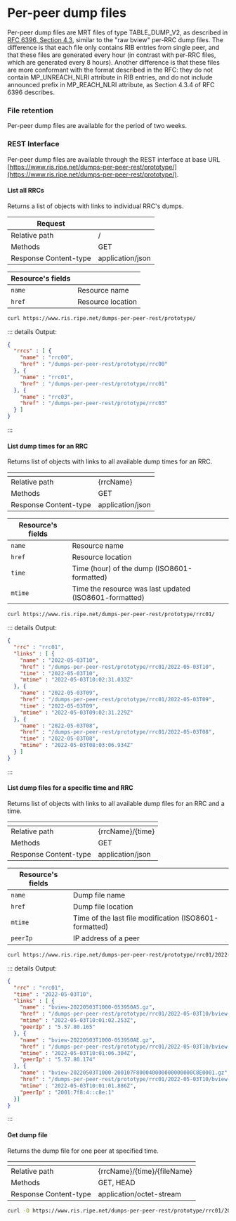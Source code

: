 # Per-peer dump files

Per-peer dump files are MRT files of type TABLE_DUMP_V2, as described in [RFC 6396, Section 4.3](https://datatracker.ietf.org/doc/html/rfc6396#section-4.3), similar to the "raw bview" per-RRC dump files. The difference is that each file only contains RIB entries from single peer, and that these files are generated every hour (in contrast with per-RRC files, which are generated every 8 hours). Another difference is that these files are more conformant with the format described in the RFC: they do not contain MP_UNREACH_NLRI attribute in RIB entries, and do not include announced prefix in MP_REACH_NLRI attribute, as Section 4.3.4 of RFC 6396 describes.

### File retention

Per-peer dump files are available for the period of two weeks.

### REST Interface

Per-peer dump files are available through the REST interface at base URL [https://www.ris.ripe.net/dumps-per-peer-rest/prototype/](https://www.ris.ripe.net/dumps-per-peer-rest/prototype/).

#### List all RRCs

Returns a list of objects with links to individual RRC's dumps. 

| __Request__           |                  |
|-----------------------|------------------|
| Relative path         | /                |
| Methods               | GET              |
| Response Content-type | application/json |

| __Resource's fields__ |                   |
|-----------------------|-------------------|
| `name`                | Resource name     |
| `href`                | Resource location |

[//]: # (<RestRepl :baseUrl="https://www.ris.ripe.net/dumps-per-peer-rest/prototype/" method="GET"/>)

```bash
curl https://www.ris.ripe.net/dumps-per-peer-rest/prototype/
```

::: details Output:
```json
{
  "rrcs" : [ {
    "name" : "rrc00",
    "href" : "/dumps-per-peer-rest/prototype/rrc00"
  }, {
    "name" : "rrc01",
    "href" : "/dumps-per-peer-rest/prototype/rrc01"
  }, {
    "name" : "rrc03",
    "href" : "/dumps-per-peer-rest/prototype/rrc03"
  } ]
}
```
:::


#### List dump times for an RRC

Returns list of objects with links to all available dump times for an RRC.

| <!-- -->              | <!-- -->         |
|-----------------------|------------------|
| Relative path         | {rrcName}        |
| Methods               | GET              |
| Response Content-type | application/json |

| __Resource's fields__ |                                                        |
|-----------------------|--------------------------------------------------------|
| `name`                | Resource name                                          |
| `href`                | Resource location                                      |
| `time`                | Time (hour) of the dump (ISO8601-formatted)            |
| `mtime`               | Time the resource was last updated (ISO8601-formatted) |

[//]: # (<RestRepl :baseUrl="https://www.ris.ripe.net/dumps-per-peer-rest/prototype/rrc01/" method="GET"/>)

```bash
curl https://www.ris.ripe.net/dumps-per-peer-rest/prototype/rrc01/
```

::: details Output:
```json
{
  "rrc" : "rrc01",
  "links" : [ {
    "name" : "2022-05-03T10",
    "href" : "/dumps-per-peer-rest/prototype/rrc01/2022-05-03T10",
    "time" : "2022-05-03T10",
    "mtime" : "2022-05-03T10:02:31.033Z"
  }, {
    "name" : "2022-05-03T09",
    "href" : "/dumps-per-peer-rest/prototype/rrc01/2022-05-03T09",
    "time" : "2022-05-03T09",
    "mtime" : "2022-05-03T09:02:31.229Z"
  }, {
    "name" : "2022-05-03T08",
    "href" : "/dumps-per-peer-rest/prototype/rrc01/2022-05-03T08",
    "time" : "2022-05-03T08",
    "mtime" : "2022-05-03T08:03:06.934Z"
  } ]
}
```
:::

#### List dump files for a specific time and RRC

Returns list of objects with links to all available dump files for an RRC and a time.

| <!-- -->              | <!-- -->         |
|-----------------------|------------------|
| Relative path         | {rrcName}/{time} |
| Methods               | GET              |
| Response Content-type | application/json |

| __Resource's fields__ |                                                        |
|-----------------------|--------------------------------------------------------|
| `name`                | Dump file name                                         |
| `href`                | Dump file location                                     |
| `mtime`               | Time of the last file modification (ISO8601-formatted) |
| `peerIp`              | IP address of a peer                                   |

[//]: # (<RestRepl :baseUrl="https://www.ris.ripe.net/dumps-per-peer-rest/prototype/rrc01/2022-05-03T10" method="GET"/>)

```bash
curl https://www.ris.ripe.net/dumps-per-peer-rest/prototype/rrc01/2022-05-03T10
```

::: details Output:
```json
{
  "rrc" : "rrc01",
  "time" : "2022-05-03T10",
  "links" : [ {
    "name" : "bview-20220503T1000-053950A5.gz",
    "href" : "/dumps-per-peer-rest/prototype/rrc01/2022-05-03T10/bview-20220503T1000-053950A5.gz",
    "mtime" : "2022-05-03T10:01:02.253Z",
    "peerIp" : "5.57.80.165"
  }, {
    "name" : "bview-20220503T1000-053950AE.gz",
    "href" : "/dumps-per-peer-rest/prototype/rrc01/2022-05-03T10/bview-20220503T1000-053950AE.gz",
    "mtime" : "2022-05-03T10:01:06.304Z",
    "peerIp" : "5.57.80.174"
  }, {
    "name" : "bview-20220503T1000-200107F800040000000000000C8E0001.gz",
    "href" : "/dumps-per-peer-rest/prototype/rrc01/2022-05-03T10/bview-20220503T1000-200107F800040000000000000C8E0001.gz",
    "mtime" : "2022-05-03T10:01:01.886Z",
    "peerIp" : "2001:7f8:4::c8e:1"
  }]
}
```
:::


#### Get dump file

Returns the dump file for one peer at specified time.

| <!-- -->              | <!-- -->                    |
|-----------------------|-----------------------------|
| Relative path         | {rrcName}/{time}/{fileName} |
| Methods               | GET, HEAD                   |
| Response Content-type | application/octet-stream    |

[//]: # (<RestRepl :baseUrl="https://www.ris.ripe.net/dumps-per-peer-rest/prototype/rrc01/2022-05-03T10/bview-20220503T1000-053950A5.gz" method="GET"/>)

```bash
curl -O https://www.ris.ripe.net/dumps-per-peer-rest/prototype/rrc01/2022-05-03T10/bview-20220503T1000-053950A5.gz
```
